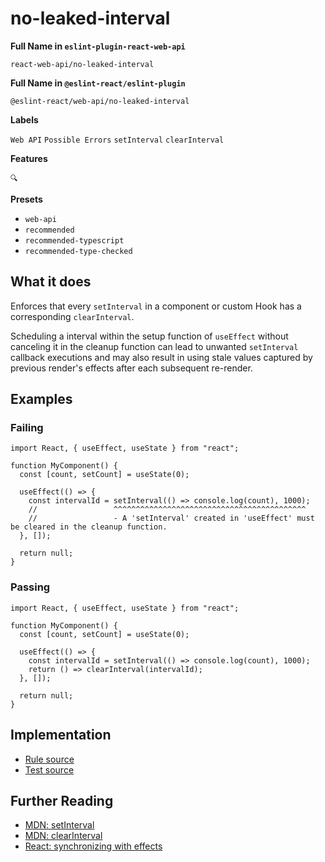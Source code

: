 # no-leaked-interval

**Full Name in `eslint-plugin-react-web-api`**

```plain copy
react-web-api/no-leaked-interval
```

**Full Name in `@eslint-react/eslint-plugin`**

```plain copy
@eslint-react/web-api/no-leaked-interval
```

**Labels**

`Web API` `Possible Errors` `setInterval` `clearInterval`

**Features**

`🔍`

**Presets**

- `web-api`
- `recommended`
- `recommended-typescript`
- `recommended-type-checked`

## What it does

Enforces that every `setInterval` in a component or custom Hook has a corresponding `clearInterval`.

Scheduling a interval within the setup function of `useEffect` without canceling it in the cleanup function can lead to unwanted `setInterval` callback executions and may also result in using stale values captured by previous render's effects after each subsequent re-render.

## Examples

### Failing

```tsx
import React, { useEffect, useState } from "react";

function MyComponent() {
  const [count, setCount] = useState(0);

  useEffect(() => {
    const intervalId = setInterval(() => console.log(count), 1000);
    //                 ^^^^^^^^^^^^^^^^^^^^^^^^^^^^^^^^^^^^^^^^^^^
    //                 - A 'setInterval' created in 'useEffect' must be cleared in the cleanup function.
  }, []);

  return null;
}
```

### Passing

```tsx
import React, { useEffect, useState } from "react";

function MyComponent() {
  const [count, setCount] = useState(0);

  useEffect(() => {
    const intervalId = setInterval(() => console.log(count), 1000);
    return () => clearInterval(intervalId);
  }, []);

  return null;
}
```

## Implementation

- [Rule source](https://github.com/rEl1cx/eslint-react/tree/main/packages/plugins/eslint-plugin-react-web-api/src/rules/no-leaked-interval.ts)
- [Test source](https://github.com/rEl1cx/eslint-react/tree/main/packages/plugins/eslint-plugin-react-web-api/src/rules/no-leaked-interval.spec.ts)

## Further Reading

- [MDN: setInterval](https://developer.mozilla.org/en-US/docs/Web/API/setInterval)
- [MDN: clearInterval](https://developer.mozilla.org/en-US/docs/Web/API/clearInterval)
- [React: synchronizing with effects](https://react.dev/learn/synchronizing-with-effects#putting-it-all-together)

